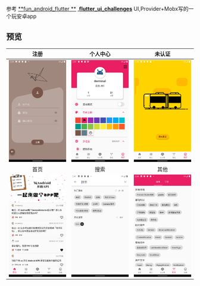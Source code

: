 参考 [**fun_android_flutter **](https://github.com/phoenixsky/fun_android_flutter) ,[**flutter_ui_challenges**](https://github.com/lohanidamodar/flutter_ui_challenges) UI,Provider+Mobx写的一个玩安卓app



## 预览

|                        注册                         |                        个人中心                         |                        未认证                         |
| :-------------------------------------------------: | :-----------------------------------------------------: | :---------------------------------------------------: |
| ![注册](Screenshots/Screenshot_20200221-143932.png) | ![个人中心](Screenshots/Screenshot_20200221-143726.png) | ![未认证](Screenshots/Screenshot_20200221-143840.png) |
|                        首页                         |                          搜索                           |                         其他                          |
| ![首页](Screenshots/Screenshot_20200221-143741.png) |   ![搜索](Screenshots/Screenshot_20200221-144137.png)   |  ![其他](Screenshots/Screenshot_20200221-143807.png)  |

